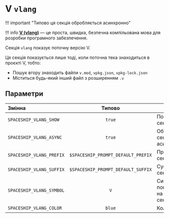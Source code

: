 # V `vlang`

!!! important "Типово ця секція обробляється асинхронно"

!!! info
    [**V (vlang)**](https://vlang.io/) — це проста, швидка, безпечна компільована мова для розробки програмного забезпечення.

Секція `vlang` показує поточну версію V.

Ця секція показується лише тоді, коли поточна тека знаходиться в проєкті V, тобто:

* Пошук вгору знаходить файли `v.mod`, `vpkg.json`, `vpkg-lock.json`
* Міститься будь-який інший файл з розширенням `.v`

## Параметри

| Змінна                   |               Типово               | Опис                                     |
|:------------------------ |:----------------------------------:| ---------------------------------------- |
| `SPACESHIP_VLANG_SHOW`   |               `true`               | Показати секцію                          |
| `SPACESHIP_VLANG_ASYNC`  |               `true`               | Обробляти секцію асинхронно              |
| `SPACESHIP_VLANG_PREFIX` | `$SPACESHIP_PROMPT_DEFAULT_PREFIX` | Префікс секції                           |
| `SPACESHIP_VLANG_SUFFIX` | `$SPACESHIP_PROMPT_DEFAULT_SUFFIX` | Суфікс секції                            |
| `SPACESHIP_VLANG_SYMBOL` |                `V`                 | Символ, що показується на початку секції |
| `SPACESHIP_VLANG_COLOR`  |               `blue`               | Колір секції                             |
